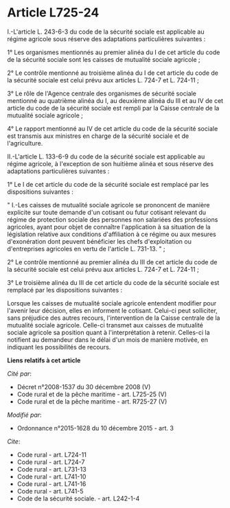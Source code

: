 # Article L725-24

I.-L'article L. 243-6-3 du code de la sécurité sociale est applicable au régime agricole sous réserve des adaptations
particulières suivantes : 

1° Les organismes mentionnés au premier alinéa du I de cet article du code de la sécurité sociale sont les caisses de
mutualité sociale agricole ; 

2° Le contrôle mentionné au troisième alinéa du I de cet article du code de la sécurité sociale est celui prévu aux articles
L. 724-7 et L. 724-11 ; 

3° Le rôle de l'Agence centrale des organismes de sécurité sociale mentionné au quatrième alinéa du I, au deuxième alinéa du
III et au IV de cet article du code de la sécurité sociale est rempli par la Caisse centrale de la mutualité sociale
agricole ; 

4° Le rapport mentionné au IV de cet article du code de la sécurité sociale est transmis aux ministres en charge de la
sécurité sociale et de l'agriculture. 

II.-L'article L. 133-6-9 du code de la sécurité sociale est applicable au régime agricole, à l'exception de son huitième
alinéa et sous réserve des adaptations particulières suivantes : 

1° Le I de cet article du code de la sécurité sociale est remplacé par les dispositions suivantes : 

"    I.-Les caisses de mutualité sociale agricole se prononcent de manière explicite sur toute demande d'un cotisant ou futur
cotisant relevant du régime de protection sociale des personnes non salariées des professions agricoles, ayant pour objet de
connaître l'application à sa situation de la législation relative aux conditions d'affiliation à ce régime ou aux mesures
d'exonération dont peuvent bénéficier les chefs d'exploitation ou d'entreprises agricoles en vertu de l'article L. 731-13.
" ; 

2° Le contrôle mentionné au premier alinéa du III de cet article du code de la sécurité sociale est celui prévu aux articles
L. 724-7 et L. 724-11 ; 

3° Le troisième alinéa du III de cet article du   code de la sécurité sociale est remplacé par  les dispositions suivantes : 

Lorsque les caisses de mutualité sociale agricole entendent modifier pour l'avenir leur décision, elles en informent le
cotisant. Celui-ci peut solliciter, sans préjudice des autres recours, l'intervention de la Caisse centrale de la mutualité
sociale agricole. Celle-ci transmet aux caisses de mutualité sociale agricole sa position quant à l'interprétation à retenir.
Celles-ci la notifient au demandeur dans le délai d'un mois de manière motivée, en indiquant les possibilités de recours.

**Liens relatifs à cet article**

_Cité par_:

  - Décret n°2008-1537 du 30 décembre 2008 (V)
  - Code rural et de la pêche maritime - art. L725-25 (V)
  - Code rural et de la pêche maritime - art. R725-27 (V)

_Modifié par_:

  - Ordonnance n°2015-1628 du 10 décembre 2015 - art. 3

_Cite_:

  - Code rural - art. L724-11
  - Code rural - art. L724-7
  - Code rural - art. L731-13
  - Code rural - art. L741-10
  - Code rural - art. L741-16
  - Code rural - art. L741-5
  - Code de la sécurité sociale. - art. L242-1-4
